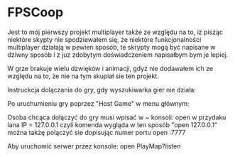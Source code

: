 # FPSCoop

Jest to mój pierwszy projekt multiplayer także ze względu na to, iż pisząc niektóre skypty nie spodziewałem się, że niektóre funkcjonalności multiplayer działają w pewien sposób, te skrypty mogą być napisane w dziwny sposób i z juz zdobytym doświadczeniem napisałbym bym je lepiej.

W grze brakuje wielu dzwięków i animacji, gdyż nie dodawałem ich ze względu na to, że nie na tym skupiał sie ten projekt.

Instruckcja dolączania do gry, gdy wyszukiwarka gier nie działa:

Po uruchumieniu gry poprzez "Host Game" w menu głównym:

Osoba chcąca dołączyć do gry musi wpisać w ~ konsoli: 
open <IP>
w przydaku lana IP = 127.0.0.1 czyli komenda wygląda w ten sposób "open 127.0.0.1"
można takżę polączyć sie dopisując numer portu
open <IP>:7777
  
Aby uruchomić serwer przez konsole:
open PlayMap?listen
